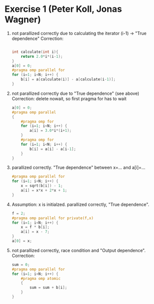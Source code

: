 # Exercise 1 (Peter Koll, Jonas Wagner)

1. not parallized correctly due to calculating the iterator (i-1) ->
"True dependence"
Correction:

    ```c

    int calculate(int i){
        return 2.0*i*(i-1);
    }
    a[0] = 0;
    #pragma omp parallel for
    for (i=1; i<N; i++) {
        b[i] = a[calculate(i)] - a[calculate(i-1)];
    }

    ```

2. not parallized correctly due to "True dependence" (see above)
Correction: delete nowait, so first pragma for has to wait

    ```c
    a[0] = 0;
    #pragma omp parallel
    {
        #pragma omp for
        for (i=1; i<N; i++) {
            a[i] = 3.0*i*(i+1);
        }
        #pragma omp for
        for (i=1; i<N; i++) {
            b[i] = a[i] - a[i-1];
        }
    }
    ```

3. parallized correctly. "True dependence" between x=... and a[i]=...

    ```c
    #pragma omp parallel for
    for (i=1; i<N; i++) {
        x = sqrt(b[i]) - 1;
        a[i] = x*x + 2*x + 1;
    }
    ```

4. Assumption: x is initialzed. parallized correctly,  "True dependence".

    ```c
    f = 2;
    #pragma omp parallel for private(f,x)
    for (i=1; i<N; i++) {
        x = f * b[i];
        a[i] = x - 7;
    }
    a[0] = x;
    ```

5. not parallized correctly, race condition and "Output dependence".
Correction:

    ```c
    sum = 0; 
    #pragma omp parallel for
    for (i=1; i<N; i++) {
        #pragma omp atomic
        {
            sum = sum + b[i];
        }
    }
    ```
